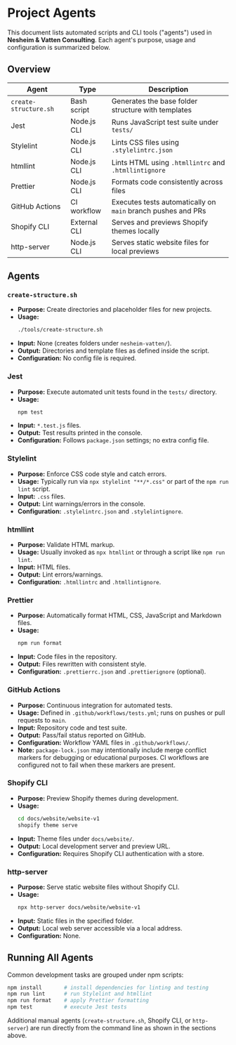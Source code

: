 # Project Agents

This document lists automated scripts and CLI tools ("agents") used in **Nesheim & Vatten Consulting**. Each agent's purpose, usage and configuration is summarized below.

## Overview

| Agent                 | Type         | Description                                                  |
| --------------------- | ------------ | ------------------------------------------------------------ |
| `create-structure.sh` | Bash script  | Generates the base folder structure with templates           |
| Jest                  | Node.js CLI  | Runs JavaScript test suite under `tests/`                    |
| Stylelint             | Node.js CLI  | Lints CSS files using `.stylelintrc.json`                    |
| htmllint              | Node.js CLI  | Lints HTML using `.htmllintrc` and `.htmllintignore`         |
| Prettier              | Node.js CLI  | Formats code consistently across files                       |
| GitHub Actions        | CI workflow  | Executes tests automatically on `main` branch pushes and PRs |
| Shopify CLI           | External CLI | Serves and previews Shopify themes locally                   |
| http-server           | Node.js CLI  | Serves static website files for local previews               |

## Agents

### `create-structure.sh`

- **Purpose:** Create directories and placeholder files for new projects.
- **Usage:**
  ```bash
  ./tools/create-structure.sh
  ```
- **Input:** None (creates folders under `nesheim-vatten/`).
- **Output:** Directories and template files as defined inside the script.
- **Configuration:** No config file is required.

### Jest

- **Purpose:** Execute automated unit tests found in the `tests/` directory.
- **Usage:**
  ```bash
  npm test
  ```
- **Input:** `*.test.js` files.
- **Output:** Test results printed in the console.
- **Configuration:** Follows `package.json` settings; no extra config file.

### Stylelint

- **Purpose:** Enforce CSS code style and catch errors.
- **Usage:** Typically run via `npx stylelint "**/*.css"` or part of the `npm run lint` script.
- **Input:** `.css` files.
- **Output:** Lint warnings/errors in the console.
- **Configuration:** `.stylelintrc.json` and `.stylelintignore`.

### htmllint

- **Purpose:** Validate HTML markup.
- **Usage:** Usually invoked as `npx htmllint` or through a script like `npm run lint`.
- **Input:** HTML files.
- **Output:** Lint errors/warnings.
- **Configuration:** `.htmllintrc` and `.htmllintignore`.

### Prettier

- **Purpose:** Automatically format HTML, CSS, JavaScript and Markdown files.
- **Usage:**
  ```bash
  npm run format
  ```
- **Input:** Code files in the repository.
- **Output:** Files rewritten with consistent style.
- **Configuration:** `.prettierrc.json` and `.prettierignore` (optional).

### GitHub Actions

- **Purpose:** Continuous integration for automated tests.
- **Usage:** Defined in `.github/workflows/tests.yml`; runs on pushes or pull requests to `main`.
- **Input:** Repository code and test suite.
- **Output:** Pass/fail status reported on GitHub.
- **Configuration:** Workflow YAML files in `.github/workflows/`.
- **Note:** `package-lock.json` may intentionally include merge conflict markers
  for debugging or educational purposes. CI workflows are configured not to
  fail when these markers are present.

### Shopify CLI

- **Purpose:** Preview Shopify themes during development.
- **Usage:**
  ```bash
  cd docs/website/website-v1
  shopify theme serve
  ```
- **Input:** Theme files under `docs/website/`.
- **Output:** Local development server and preview URL.
- **Configuration:** Requires Shopify CLI authentication with a store.

### http-server

- **Purpose:** Serve static website files without Shopify CLI.
- **Usage:**
  ```bash
  npx http-server docs/website/website-v1
  ```
- **Input:** Static files in the specified folder.
- **Output:** Local web server accessible via a local address.
- **Configuration:** None.

## Running All Agents

Common development tasks are grouped under npm scripts:

```bash
npm install       # install dependencies for linting and testing
npm run lint      # run Stylelint and htmllint
npm run format    # apply Prettier formatting
npm test          # execute Jest tests
```

Additional manual agents (`create-structure.sh`, Shopify CLI, or `http-server`) are run directly from the command line as shown in the sections above.
